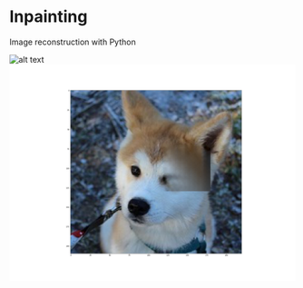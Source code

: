 # Inpainting
Image reconstruction with Python

![alt text](akitaVerySmall.png) ![alt text](results/akitaVerySmall1.png)
